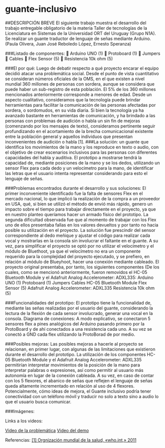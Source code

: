 # guante-inclusivo

##DESCRIPCIÓN BREVE
El siguiente trabajo muestra el desarrollo del trabajo entregable obligatorio de la materia Taller de tecnologías 
de la Licenciatura en Sistemas de la Universidad ORT del Uruguay (Grupo N1A). 
Se realizar un guante traductor de lenguaje de señas mediante Arduino. (Paula Olivera, Juan José Reboledo López, Ernesto Speranza)

###Listado de componentes:
 Arduino UNO (1)
 Protoboard (1)
 Jumpers
 Cables
 Flex Sensor (5)
 Resistencia 10k ohm (5)

###El por qué:
Luego de debatir respecto a qué proyecto encarar el equipo decidió atacar una problemática social. Desde el punto de vista cuantitativo se consideran números oficiales de la OMS, en el que existen a nivel mundial 360 millones de personas con sordera, aunque se considera que puede haber un sub-registro de esta población. El 5% de los 360 millones mencionados anteriormente corresponde a menores de edad.
Desde un aspecto cualitativo, consideramos que la tecnología puede brindar herramientas para facilitar la comunicación de las personas afectadas por sordera, o sordomudos, en su vida diaria. Si bien la tecnología ya ha avanzado bastante en herramientas de comunicación, y ha brindado a las personas con problemas de audición o habla un sin fin de mejoras (comenzando por los mensajes de texto), consideramos pertinente seguir profundizando en el acortamiento de la brecha comunicacional existente entre la población general y aquellos individuos que presentan inconvenientes de audición o habla [1].
###La solución:
un guante que identifica los movimientos de la mano y los reproduce en texto o audio, con el objetivo de crear escenarios inclusivos para las personas con diferentes capacidades del habla y auditiva. El prototipo a mostrarse tendrá la capacidad de, mediante posiciones de la mano y se los dedos, utilizando un sensor Flex para cada dedo y un velocimetro para la mano, de identificar las letras que el usuario intenta representar considerando para esto el lenguaje de señas.


###Problemas encontrados durante el desarrollo y sus soluciones:
El primer inconveniente identificado fue la falta de sensores Flex en el mercado nacional, lo que implicó la realización de la compra a un proveedor en USA, qué, si bien se utilizó el método de envió más rápido, genero un impacto sobre el tiempo para trabajar directamente en el proyecto, ya que en nuestro planteo queríamos hacer un armado físico del prototipo. La segunda dificultad observada fue que al momento de trabajar con los Flex uno de ellos presentaba fallas en los valores devueltos y por tanto no hacia posible su utilización en el proyecto. La solución fue prescindir del sensor correspondiente al dedo meñique y ajustar el código para realizar cada vocal y mostrarlas en la consola sin involucrar el faltante en el guante.
A su vez, para simplificar el proyecto se optó por no utilizar el velocímetro y el módulo de Bluethoot, ya que el velocímetro no era un componente requerido para la complejidad del proyecto ejecutado, y se prefiero, en relación al módulo de Blueyhoot, hacer una conexión mediante cableado.
El proyecto original presentaba, por tanto, los siguientes componentes (De los cuales, como se mencionó anteriormente, fueron removidos el HC-05 Bluetooth Module y el Adafruit Analog Accelerometer: ADXL335:
Arduino UNO (1) Protoboard (1) Jumpers
Cables
HC-05 Bluetooth Module
Flex Sensor (5)
Adafruit Analog Accelerometer: ADXL335 Resistencia 10k ohm (5)


###Funcionalidades del prototipo:
El prototipo tiene la funcionalidad de, mediante las señas realizadas por el usuario del guante, considerando la lectura de la flexión de cada sensor involucrado, generar una vocal en la consola.
Diagrama de conexiones:
A modo explicativo, se conectaron 5 sensores flex a pines analógicos del Arduino pasando primero por la ProtoBoard y de ahí conectados a una resistencia cada uno. A su vez se conectó a GND cada flex utilizando la ProtoBorad de por medio.


###Posibles mejoras:
Las posibles mejoras a hacerle al proyecto se relacionan, en primer lugar, con algunas de las limitaciones que existieron durante el desarrollo del prototipo. La utilización de los componentes HC-05 Bluetooth Module y el Adafruit Analog Accelerometer: ADXL335 permitirían interpretar movimientos de la posición de la mano para interpretar palabras o expresiones, así como permitir al usuario más autonomía en lugar de la conexión cableada. A su vez, en caso de contar con los 5 flexores, el abanico de señas que reflejen el lenguaje de señas queda altamente incrementado en relación al uso de 4 flexores.
Potencialmente, cómo ideas de mejora, el Guante inclusivo podría tener conectividad con un teléfono móvil y traducir no solo a texto sino a audio lo que el usuario busca comunicar.

###Imágenes:

Links a los videos:

[Video de la problemática](https://www.youtube.com/watch?v=-tk456KQ93I&feature=youtu.be)
[Video del demo](https://www.youtube.com/watch?v=2XtYoKZ3WLk)



Referencias:
[[1] Orgnización mundial de la salud, «who.int,» 2011](https://www.who.int/disabilities/world_report/2011/report/en/)
